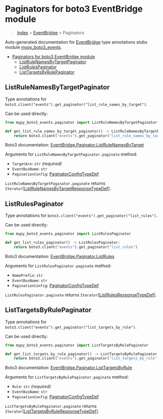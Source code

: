# Paginators for boto3 EventBridge module

> [Index](..) > [EventBridge](.) > Paginators

Auto-generated documentation for
[EventBridge](https://boto3.amazonaws.com/v1/documentation/api/1.17.78/reference/services/events.html#EventBridge)
type annotations stubs module
[mypy_boto3_events](https://pypi.org/project/mypy-boto3-events/).

- [Paginators for boto3 EventBridge module](#paginators-for-boto3-eventbridge-module)
  - [ListRuleNamesByTargetPaginator](#listrulenamesbytargetpaginator)
  - [ListRulesPaginator](#listrulespaginator)
  - [ListTargetsByRulePaginator](#listtargetsbyrulepaginator)

## ListRuleNamesByTargetPaginator

Type annotations for
`boto3.client("events").get_paginator("list_rule_names_by_target")`.

Can be used directly:

```python
from mypy_boto3_events.paginator import ListRuleNamesByTargetPaginator

def get_list_rule_names_by_target_paginator() -> ListRuleNamesByTargetPaginator:
    return boto3.client("events").get_paginator("list_rule_names_by_target")
```

Boto3 documentation:
[EventBridge.Paginator.ListRuleNamesByTarget](https://boto3.amazonaws.com/v1/documentation/api/1.17.78/reference/services/events.html#EventBridge.Paginator.ListRuleNamesByTarget)

Arguments for `ListRuleNamesByTargetPaginator.paginate` method:

- `TargetArn`: `str` *(required)*
- `EventBusName`: `str`
- `PaginationConfig`:
  [PaginatorConfigTypeDef](./type_defs.md#paginatorconfigtypedef)

`ListRuleNamesByTargetPaginator.paginate` returns
`Iterator`\[[ListRuleNamesByTargetResponseTypeDef](./type_defs.md#listrulenamesbytargetresponsetypedef)\].

## ListRulesPaginator

Type annotations for `boto3.client("events").get_paginator("list_rules")`.

Can be used directly:

```python
from mypy_boto3_events.paginator import ListRulesPaginator

def get_list_rules_paginator() -> ListRulesPaginator:
    return boto3.client("events").get_paginator("list_rules")
```

Boto3 documentation:
[EventBridge.Paginator.ListRules](https://boto3.amazonaws.com/v1/documentation/api/1.17.78/reference/services/events.html#EventBridge.Paginator.ListRules)

Arguments for `ListRulesPaginator.paginate` method:

- `NamePrefix`: `str`
- `EventBusName`: `str`
- `PaginationConfig`:
  [PaginatorConfigTypeDef](./type_defs.md#paginatorconfigtypedef)

`ListRulesPaginator.paginate` returns
`Iterator`\[[ListRulesResponseTypeDef](./type_defs.md#listrulesresponsetypedef)\].

## ListTargetsByRulePaginator

Type annotations for
`boto3.client("events").get_paginator("list_targets_by_rule")`.

Can be used directly:

```python
from mypy_boto3_events.paginator import ListTargetsByRulePaginator

def get_list_targets_by_rule_paginator() -> ListTargetsByRulePaginator:
    return boto3.client("events").get_paginator("list_targets_by_rule")
```

Boto3 documentation:
[EventBridge.Paginator.ListTargetsByRule](https://boto3.amazonaws.com/v1/documentation/api/1.17.78/reference/services/events.html#EventBridge.Paginator.ListTargetsByRule)

Arguments for `ListTargetsByRulePaginator.paginate` method:

- `Rule`: `str` *(required)*
- `EventBusName`: `str`
- `PaginationConfig`:
  [PaginatorConfigTypeDef](./type_defs.md#paginatorconfigtypedef)

`ListTargetsByRulePaginator.paginate` returns
`Iterator`\[[ListTargetsByRuleResponseTypeDef](./type_defs.md#listtargetsbyruleresponsetypedef)\].
